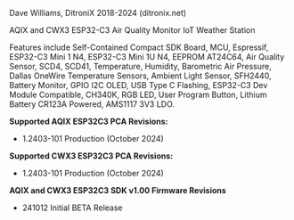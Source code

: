 Dave Williams, DitroniX 2018-2024 (ditronix.net)

AQIX and CWX3 ESP32-C3 Air Quality Monitor IoT Weather Station

Features include Self-Contained Compact SDK Board, MCU, Espressif, ESP32-C3 Mini 1 N4, ESP32-C3 Mini 1U N4, EEPROM AT24C64, Air Quality Sensor, SCD4, SCD41, Temperature, Humidity, Barometric Air Pressure, Dallas OneWire Temperature Sensors, Ambient Light Sensor, SFH2440, Battery Monitor, GPIO I2C OLED, USB Type C Flashing, ESP32-C3 Dev Module Compatible, CH340K, RGB LED, User Program Button, Lithium Battery CR123A Powered, AMS1117 3V3 LDO.

**Supported AQIX ESP32C3 PCA Revisions:**
 - 1.2403-101 Production (October 2024)

**Supported CWX3 ESP32C3 PCA Revisions:**	 
 - 1.2403-101 Production (October 2024)
   
**AQIX and CWX3 ESP32C3 SDK v1.00 Firmware Revisions**
 - 241012 Initial BETA Release
